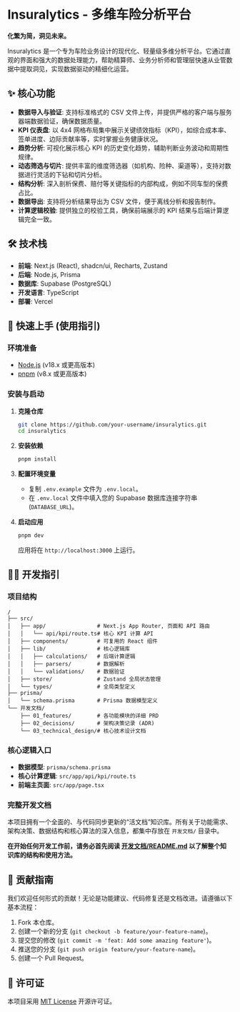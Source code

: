 # Insuralytics - 多维车险分析平台

**化繁为简，洞见未来。**

Insuralytics 是一个专为车险业务设计的现代化、轻量级多维分析平台。它通过直观的界面和强大的数据处理能力，帮助精算师、业务分析师和管理层快速从业管数据中提取洞见，实现数据驱动的精细化运营。

## ✨ 核心功能

- **数据导入与验证**: 支持标准格式的 CSV 文件上传，并提供严格的客户端与服务器端数据验证，确保数据质量。
- **KPI 仪表盘**: 以 4x4 网格布局集中展示关键绩效指标（KPI），如综合成本率、签单进度、边际贡献率等，实时掌握业务健康状况。
- **趋势分析**: 可视化展示核心 KPI 的历史变化趋势，辅助判断业务波动和周期性规律。
- **动态筛选与切片**: 提供丰富的维度筛选器（如机构、险种、渠道等），支持对数据进行灵活的下钻和切片分析。
- **结构分析**: 深入剖析保费、赔付等关键指标的内部构成，例如不同车型的保费占比。
- **数据导出**: 支持将分析结果导出为 CSV 文件，便于离线分析和报告制作。
- **计算逻辑校验**: 提供独立的校验工具，确保前端展示的 KPI 结果与后端计算逻辑完全一致。

## 🛠️ 技术栈

- **前端**: Next.js (React), shadcn/ui, Recharts, Zustand
- **后端**: Node.js, Prisma
- **数据库**: Supabase (PostgreSQL)
- **开发语言**: TypeScript
- **部署**: Vercel

## 🚀 快速上手 (使用指引)

### 环境准备

- [Node.js](https://nodejs.org/) (v18.x 或更高版本)
- [pnpm](https://pnpm.io/) (v8.x 或更高版本)

### 安装与启动

1.  **克隆仓库**
    ```bash
    git clone https://github.com/your-username/insuralytics.git
    cd insuralytics
    ```

2.  **安装依赖**
    ```bash
    pnpm install
    ```

3.  **配置环境变量**
    - 复制 `.env.example` 文件为 `.env.local`。
    - 在 `.env.local` 文件中填入您的 Supabase 数据库连接字符串 (`DATABASE_URL`)。

4.  **启动应用**
    ```bash
    pnpm dev
    ```
    应用将在 `http://localhost:3000` 上运行。

## 👨‍💻 开发指引

### 项目结构

```
/
├── src/
│   ├── app/                # Next.js App Router, 页面和 API 路由
│   │   └── api/kpi/route.ts# 核心 KPI 计算 API
│   ├── components/         # 可复用的 React 组件
│   ├── lib/                # 核心逻辑库
│   │   ├── calculations/   # 后端计算逻辑
│   │   ├── parsers/        # 数据解析
│   │   └── validations/    # 数据验证
│   ├── store/              # Zustand 全局状态管理
│   └── types/              # 全局类型定义
├── prisma/
│   └── schema.prisma       # Prisma 数据模型定义
└── 开发文档/
    ├── 01_features/        # 各功能模块的详细 PRD
    ├── 02_decisions/       # 架构决策记录 (ADR)
    └── 03_technical_design/# 核心技术设计文档
```

### 核心逻辑入口

- **数据模型**: `prisma/schema.prisma`
- **核心计算逻辑**: `src/app/api/kpi/route.ts`
- **前端主页面**: `src/app/page.tsx`

### 完整开发文档

本项目拥有一个全面的、与代码同步更新的“活文档”知识库。所有关于功能需求、架构决策、数据结构和核心算法的深入信息，都集中存放在 `开发文档/` 目录中。

**在开始任何开发工作前，请务必首先阅读 [开发文档/README.md](开发文档/README.md) 以了解整个知识库的结构和使用方法。**

## 🤝 贡献指南

我们欢迎任何形式的贡献！无论是功能建议、代码修复还是文档改进。请遵循以下基本流程：

1.  Fork 本仓库。
2.  创建一个新的分支 (`git checkout -b feature/your-feature-name`)。
3.  提交您的修改 (`git commit -m 'feat: Add some amazing feature'`)。
4.  推送您的分支 (`git push origin feature/your-feature-name`)。
5.  创建一个 Pull Request。

## 📄 许可证

本项目采用 [MIT License](LICENSE) 开源许可证。